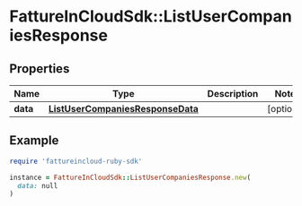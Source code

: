 # FattureInCloudSdk::ListUserCompaniesResponse

## Properties

| Name | Type | Description | Notes |
| ---- | ---- | ----------- | ----- |
| **data** | [**ListUserCompaniesResponseData**](ListUserCompaniesResponseData.md) |  | [optional] |

## Example

```ruby
require 'fattureincloud-ruby-sdk'

instance = FattureInCloudSdk::ListUserCompaniesResponse.new(
  data: null
)
```

